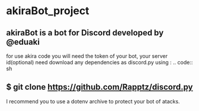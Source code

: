 akiraBot_project
==============
akiraBot is a bot for Discord developed by @eduaki
-----
for use akira code you will need the token of your bot, your server id(optional)
need download any dependencies as discord.py using :
.. code:: sh

  $ git clone https://github.com/Rapptz/discord.py
----
I recommend you to use a dotenv archive to protect your bot of atacks.
